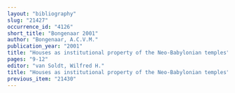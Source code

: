 ```yaml
---
layout: "bibliography"
slug: "21427"
occurrence_id: "4126"
short_title: "Bongenaar 2001"
author: "Bongenaar, A.C.V.M."
publication_year: "2001"
title: "Houses as institutional property of the Neo-Babylonian temples"
pages: "9-12"
editor: "van Soldt, Wilfred H."
title: "Houses as institutional property of the Neo-Babylonian temples"
previous_item: "21430"
---
```

